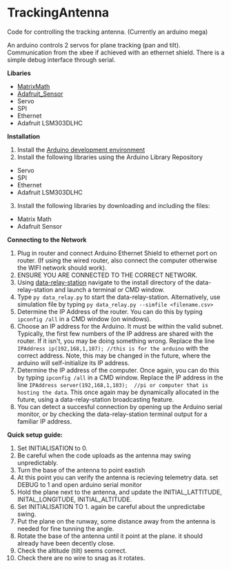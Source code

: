 # TrackingAntenna
Code for controlling the tracking antenna. (Currently an arduino mega)

An arduino controls 2 servos for plane tracking (pan and tilt). 
Communication from the xbee if achieved with an ethernet shield. 
There is a simple debug interface through serial.


**Libaries**

* [MatrixMath](https://github.com/codebendercc/MatrixMath)
* [Adafruit_Sensor](https://github.com/adafruit/Adafruit_Sensor)
* Servo
* SPI
* Ethernet
* Adafruit LSM303DLHC

**Installation**

1. Install the [Arduino development environment](https://www.arduino.cc/en/Main/Software)
2. Install the following libraries using the Arduino Library Repository
  * Servo
  * SPI
  * Ethernet
  * Adafruit LSM303DLHC
  
3. Install the following libraries by downloading and including the files:
  * Matrix Math
  * Adafruit Sensor

**Connecting to the Network**

1. Plug in router and connect Arduino Ethernet Shield to ethernet port on router. (If using the wired router, also connect the computer otherwise the WIFI network should work).
2. ENSURE YOU ARE CONNECTED TO THE CORRECT NETWORK.
3. Using [data-relay-station](https://github.com/UWARG/data-relay-station) navigate to the install directory of the data-relay-station and launch a terminal or CMD window.
4. Type `py data_relay.py` to start the data-relay-station. Alternatively, use simulation file by typing `py data_relay.py --simfile <filename.csv>`
5. Determine the IP Address of the router. You can do this by typing `ipconfig /all` in a CMD window (on windows).
6. Choose an IP address for the Arduino. It must be within the valid subnet. Typically, the first few numbers of the IP address are shared with the router. If it isn't, you may be doing something wrong. Replace the line `IPAddress ip(192,168,1,107); //this is for the arduino` with the correct address. Note, this may be changed in the future, where the arduino will self-initialize its IP address.
7. Determine the IP address of the computer. Once again, you can do this by typing `ipconfig /all` in a CMD window. Replace the IP address in the line `IPAddress server(192,168,1,103);  //pi or computer that is hosting the data`. This once again may be dynamically allocated in the future, using a data-relay-station broadcasting feature.
8. You can detect a succesful connection by opening up the Arduino serial monitor, or by checking the data-relay-station terminal output for a familiar IP address.

**Quick setup guide:**

1. Set INITIALISATION to 0.
2. Be careful when the code uploads as the antenna may swing unpredictably.
3. Turn the base of the antenna to point eastish
4. At this point you can verify the antenna is recieving telemetry data. set DEBUG to 1 and open arduino serial monitor
5. Hold the plane next to the antenna, and update the INITIAL_LATTITUDE, INITAL_LONGITUDE, INITIAL_ALTITUDE.
6. Set INITIALISATION TO 1. again be careful about the unpredictabe swing.
7. Put the plane on the runway, some distance away from the antenna is needed for fine tunning the angle.
8. Rotate the base of the antenna until it point at the plane. it should already have been decently close. 
9. Check the altitude (tilt) seems correct.
10. Check there are no wire to snag as it rotates.
